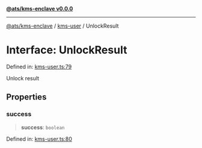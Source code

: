 [**@ats/kms-enclave v0.0.0**](../../README.md)

***

[@ats/kms-enclave](../../README.md) / [kms-user](../README.md) / UnlockResult

# Interface: UnlockResult

Defined in: [kms-user.ts:79](https://github.com/your-org/ats-kms/blob/main/src/v2/kms-user.ts#L79)

Unlock result

## Properties

### success

> **success**: `boolean`

Defined in: [kms-user.ts:80](https://github.com/your-org/ats-kms/blob/main/src/v2/kms-user.ts#L80)
